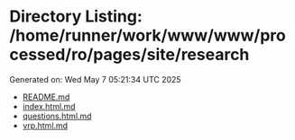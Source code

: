 # Directory Listing: /home/runner/work/www/www/processed/ro/pages/site/research
Generated on: Wed May  7 05:21:34 UTC 2025

- [README.md](README.md)
- [index.html.md](index.html.md)
- [questions.html.md](questions.html.md)
- [vrp.html.md](vrp.html.md)
